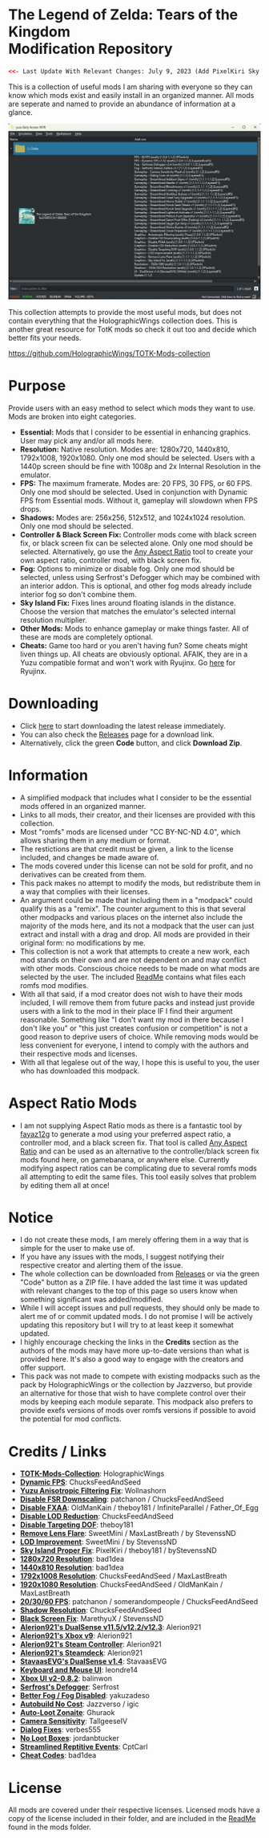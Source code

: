 # The Legend of Zelda: Tears of the Kingdom <br> Modification Repository
```html
<<- Last Update With Relevant Changes: July 9, 2023 (Add PixelKiri Sky Island Proper Fix) ->>
```
This is a collection of useful mods I am sharing with everyone so they can know which mods exist and easily install in an organized manner. All mods are seperate and named to provide an abundance of information at a glance. 

![](https://raw.githubusercontent.com/BigheadSMZ/TotKMods/main/preview.jpg)

This collection attempts to provide the most useful mods, but does not contain everything that the HolographicWings collection does. This is another great resource for TotK mods so check it out too and decide which better fits your needs.​

https://github.com/HolographicWings/TOTK-Mods-collection

# Purpose
Provide users with an easy method to select which mods they want to use. Mods are broken into eight categories.  
- **Essential:** Mods that I consider to be essential in enhancing graphics. User may pick any and/or all mods here. 
- **Resolution:** Native resolution. Modes are: 1280x720, 1440x810, 1792x1008, 1920x1080. Only one mod should be selected. Users with a 1440p screen should be fine with 1008p and 2x Internal Resolution in the emulator.
- **FPS:** The maximum framerate. Modes are: 20 FPS, 30 FPS, or 60 FPS. Only one mod should be selected. Used in conjunction with Dynamic FPS from Essential mods. Without it, gameplay will slowdown when FPS drops.
- **Shadows:** Modes are: 256x256, 512x512, and 1024x1024 resolution. Only one mod should be selected.  
- **Controller & Black Screen Fix:** Controller mods come with black screen fix, or black screen fix can be selected alone. Only one mod should be selected. Alternatively, go use the [Any Aspect Ratio](https://github.com/fayaz12g/totk-aar) tool to create your own aspect ratio, controller mod, with black screen fix.
- **Fog:** Options to minimize or disable fog. Only one mod should be selected, unless using Serfrost's Defogger which may be combined with an interior addon. This is optional, and other fog mods already include interior fog so don't combine them.
- **Sky Island Fix:** Fixes lines around floating islands in the distance. Choose the version that matches the emulator's selected internal resolution multiplier.
- **Other Mods:** Mods to enhance gameplay or make things faster. All of these are mods are completely optional.  
- **Cheats:** Game too hard or you aren't having fun? Some cheats might liven things up. All cheats are obviously optional. AFAIK, they are in a Yuzu compatible format and won't work with Ryujinx. Go [here](https://github.com/bad1dea/NXCheats/tree/main/The%20Legend%20of%20Zelda%20Tears%20of%20the%20Kingdom) for Ryujinx.

# Downloading
- Click [here](https://github.com/BigheadSMZ/TotKMods/releases/download/v3/TotKMods.July-7-2023.7z) to start downloading the latest release immediately.
- You can also check the [Releases](https://github.com/BigheadSMZ/TotKMods/releases) page for a download link.
- Alternatively, click the green **Code** button, and click **Download Zip**.

# Information
- A simplified modpack that includes what I consider to be the essential mods offered in an organized manner.
- Links to all mods, their creator, and their licenses are provided with this collection.
- Most "romfs" mods are licensed under "CC BY-NC-ND 4.0", which allows sharing them in any medium or format. 
- The restictions are that credit must be given, a link to the license included, and changes be made aware of. 
- The mods covered under this license can not be sold for profit, and no derivatives can be created from them. 
- This pack makes no attempt to modify the mods, but redistribute them in a way that complies with their licenses.
- An argument could be made that including them in a "modpack" could qualify this as a "remix". The counter argument to this is that several other modpacks and various places on the internet also include the majority of the mods here, and its not a modpack that the user can just extract and install with a drag and drop. All mods are provided in their original form: no modifications by me.  
- This collection is not a work that attempts to create a new work, each mod stands on their own and are not dependent on and may conflict with other mods. Conscious choice needs to be made on what mods are selected by the user. The included [ReadMe](https://github.com/BigheadSMZ/TotKMods/blob/main/Mods/ReadMe%20-%20Credits%2C%20Info%2C%20License.txt) contains what files each romfs mod modifies.
- With all that said, if a mod creator does not wish to have their mods included, I will remove them from future packs and instead just provide users with a link to the mod in their place IF I find their argument reasonable. Something like "I don't want my mod in there because I don't like you" or "this just creates confusion or competition" is not a good reason to deprive users of choice. While removing mods would be less convenient for everyone, I intend to comply with the authors and their respective mods and licenses.
- With all that legalese out of the way, I hope this is useful to you, the user who has downloaded this modpack.

# Aspect Ratio Mods
- I am not supplying Aspect Ratio mods as there is a fantastic tool by [fayaz12g](https://github.com/fayaz12g) to generate a mod using your preferred aspect ratio, a controller mod, and a black screen fix. That tool is called [Any Aspect Ratio](https://github.com/fayaz12g/totk-aar) and can be used as an alternative to the controller/black screen fix mods found here, on gamebanana, or anywhere else. Currently modifying aspect ratios can be complicating due to several romfs mods all attempting to edit the same files. This tool easily solves that problem by editing them all at once!

# Notice
- I do not create these mods, I am merely offering them in a way that is simple for the user to make use of.
- If you have any issues with the mods, I suggest notifying their respective creator and alerting them of the issue.  
- The whole collection can be downloaded from [Releases](https://github.com/BigheadSMZ/TotKMods/releases) or via the green "Code" button as a ZIP file. I have added the last time it was updated with relevant changes to the top of this page so users know when something significant was added/modified.
- While I will accept issues and pull requests, they should only be made to alert me of or commit updated mods. I do not promise I will be actively updating this repository but I will try to at least keep it somewhat updated.
- I highly encourage checking the links in the **Credits** section as the authors of the mods may have more up-to-date versions than what is provided here. It's also a good way to engage with the creators and offer support.
- This pack was not made to compete with existing modpacks such as the pack by HolographicWings or the collection by Jazzverso, but provide an alternative for those that wish to have complete control over their mods by keeping each module separate. This modpack also prefers to provide exefs versions of mods over romfs versions if possible to avoid the potential for mod conflicts.

# Credits / Links
- [**TOTK-Mods-Collection**](https://github.com/HolographicWings/TOTK-Mods-collection): HolographicWings  
- [**Dynamic FPS**](https://www.reddit.com/user/ChucksFeedAndSeed/comments/140nyft/totk_dynamic_fps_v152_release_stutter/): ChucksFeedAndSeed  
- [**Yuzu Anisotropic Filtering Fix**](https://github.com/Wollnashorn/switch-mods/tree/master/0100F2C0115B6000/): Wollnashorn  
- [**Disable FSR Downscaling**](https://www.reddit.com/user/ChucksFeedAndSeed/comments/13sofgg/totk_v112_visual_patches_chuckpatch_fsr_disable/): patchanon / ChucksFeedAndSeed  
- [**Disable FXAA**](https://www.reddit.com/r/128bitbay/comments/149h87n/totk_disable_fxaa_exefs_patch_method_110_through/): OldManKain / theboy181 / InfiniteParallel / Father_Of_Egg  
- [**Disable LOD Reduction**](https://www.reddit.com/user/ChucksFeedAndSeed/comments/13sofgg/totk_v112_visual_patches_chuckpatch_fsr_disable/): ChucksFeedAndSeed 
- [**Disable Targeting DOF**](https://github.com/theboy181/switch-ptchtxt-mods): theboy181
- [**Remove Lens Flare**](https://github.com/HolographicWings/TOTK-Mods-collection): SweetMini / MaxLastBreath / by StevenssND  
- [**LOD Improvement**](https://github.com/HolographicWings/TOTK-Mods-collection): SweetMini / by StevenssND
- [**Sky Island Proper Fix**](https://www.reddit.com/r/128bitbay/comments/14u58k4/totk_sky_island_proper_fix/): PixelKiri / theboy181 / byStevenssND
- [**1280x720 Resolution**](https://github.com/bad1dea/NXCheats/tree/main/The%20Legend%20of%20Zelda%20Tears%20of%20the%20Kingdom): bad1dea  
- [**1440x810 Resolution**](https://github.com/bad1dea/NXCheats/tree/main/The%20Legend%20of%20Zelda%20Tears%20of%20the%20Kingdom): bad1dea  
- [**1792x1008 Resolution**](https://www.reddit.com/user/ChucksFeedAndSeed/comments/13sofgg/totk_v112_visual_patches_chuckpatch_fsr_disable/): ChucksFeedAndSeed / MaxLastBreath 
- [**1920x1080 Resolution**](https://www.reddit.com/user/ChucksFeedAndSeed/comments/13sofgg/totk_v112_visual_patches_chuckpatch_fsr_disable/): ChucksFeedAndSeed / OldManKain / MaxLastBreath
- [**20/30/60 FPS**](https://gbatemp.net/download/loz-tears-of-the-kingdom-dynamic-fps-static-fps-and-visual-fixes-patch-collection.37996/): patchanon / somerandompeople / ChucksFeedAndSeed  
- [**Shadow Resolution**](https://www.reddit.com/user/ChucksFeedAndSeed/comments/13sofgg/totk_v112_visual_patches_chuckpatch_fsr_disable/): ChucksFeedAndSeed  
- [**Black Screen Fix**](https://www.youtube.com/watch?v=dQw4w9WgXcQ): MarethyuX / StevenssND  
- [**Alerion921's DualSense v11.5/v12.2/v12.3**](https://gamebanana.com/mods/443201): Alerion921  
- [**Alerion921's Xbox v9**](https://gamebanana.com/mods/443354): Alerion921  
- [**Alerion921's Steam Controller**](https://gamebanana.com/mods/448437): Alerion921  
- [**Alerion921's Steamdeck**](https://gamebanana.com/mods/447721): Alerion921  
- [**StavaasEVG's DualSense v1.4**](https://gamebanana.com/mods/445517): StavaasEVG  
- [**Keyboard and Mouse UI**](https://gamebanana.com/mods/449427): leondre14
- [**Xbox UI v2-0.8.2**](https://gamebanana.com/mods/443336): balinwon  
- [**Serfrost's Defogger**](https://gamebanana.com/mods/446995): Serfrost  
- [**Better Fog / Fog Disabled**](https://gamebanana.com/mods/447492): yakuzadeso  
- [**Autobuild No Cost**](https://gamebanana.com/mods/449615): Jazzverso / igic
- [**Auto-Loot Zonaite**](https://gamebanana.com/mods/445703): Ghuraok  
- [**Camera Sensitivity**](https://gamebanana.com/mods/443927): TallgeeseIV    
- [**Dialog Fixes**](https://gamebanana.com/mods/445178): verbes555
- [**No Loot Boxes**](https://gamebanana.com/mods/443894): jordanbtucker  
- [**Streamlined Reptitive Events**](https://gamebanana.com/mods/446768): CptCarl
- [**Cheat Codes**](https://github.com/bad1dea/NXCheats/tree/main/The%20Legend%20of%20Zelda%20Tears%20of%20the%20Kingdom): bad1dea

# License
All mods are covered under their respective licenses. Licensed mods have a copy of the license included in their folder, and are included in the [ReadMe](https://github.com/BigheadSMZ/TotKMods/blob/main/Mods/ReadMe%20-%20Credits%2C%20Info%2C%20License.txt) found in the mods folder.
